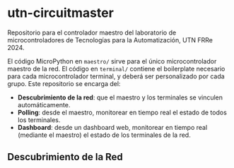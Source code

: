 # utn-circuitmaster

Repositorio para el controlador maestro del laboratorio de microcontroladores de Tecnologías para la Automatización, UTN FRRe 2024.

El código MicroPython en `maestro/` sirve para el único microcontrolador maestro de la red. El código en `terminal/` contiene el boilerplate necesario para cada microcontrolador terminal, y deberá ser personalizado por cada grupo. Este repositorio se encarga del:

- **Descubrimiento de la red**: que el maestro y los terminales se vinculen automáticamente.
- **Polling**: desde el maestro, monitorear en tiempo real el estado de todos los terminales.
- **Dashboard**: desde un dashboard web, monitorear en tiempo real (mediante el maestro) el estado de los terminales de la red.

## Descubrimiento de la Red


